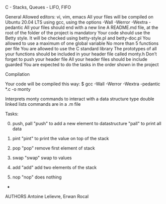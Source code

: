C - Stacks, Queues - LIFO, FIFO

General
Allowed editors: vi, vim, emacs
All your files will be compiled on Ubuntu 20.04 LTS using gcc, using the options -Wall -Werror -Wextra -pedantic
All your files should end with a new line
A README.md file, at the root of the folder of the project is mandatory
Your code should use the Betty style. It will be checked using betty-style.pl and betty-doc.pl
You allowed to use a maximum of one global variable
No more than 5 functions per file
You are allowed to use the C standard library
The prototypes of all your functions should be included in your header file called monty.h
Don’t forget to push your header file
All your header files should be include guarded
You are expected to do the tasks in the order shown in the project



Compilation

Your code will be compiled this way:
$ gcc -Wall -Werror -Wextra -pedantic *.c -o monty



Interprets monty commands to interact with a data structure type double linked lists
commands are in a .m file

Tasks:

0. push, pall
"push" to add a new element to datastructure
"pall" to print all data

1. pint
"pint" to print the value on top of the stack

2. pop
"pop" remove first element of stack

3. swap
"swap" swap to values

4. add
"add" add two elements of the stack

5. nop
"nop" does nothing

-

AUTHORS
Antoine Lelievre, Erwan Rocal
